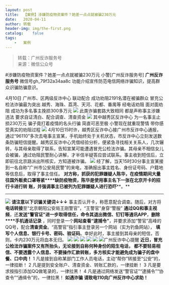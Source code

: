 ```yaml
---
layout:	post
title:	【案例】涉嫌防疫物资案件？她差一点点就被骗230万元
date:	2020-04-11
author:	转载
header-img:	img/the-first.png
catalog:	false
tags:
	-	案例
---
```


<blockquote><p>转载：广州反诈服务号<br>
来源：微信公众号</p></blockquote>

#涉嫌防疫物资案件？她差一点点就被骗230万元
小警[广州反诈服务号]
**广州反诈服务号**
微信号gh_79f32a34aa8c
功能介绍宣传防范电信网络诈骗知识，提高群众识骗防骗意识。

4月10日
广州市、区两级反诈中心
联动配合
成功劝阻2191名潜在被骗群众
冒充公检法诈骗最为突出
越秀、海珠、荔湾、天河、花都、番禺等
经电话劝阻
面对面劝阻
成功为多名事主挽损300多万元
![]({{site.baseurl}}/postimg/U80CvqU0rQpqj9pNvr4f6iaFkJlGKvT6OseuWoqwicSE8XozjLOXHsWyVL1yIgMKz1S5ibfmulnwmEDZTO7cF54Kg.gif)
此类诈骗套路大致相同
都是声称事主涉嫌违法
要求自证清白、配合调查、清查资金
![]({{site.baseurl}}/postimg/MVPvEL7Qg0EG55x64HZK7bP5zLZ01Hibl1BIEQbEUUKJ3ICkKgpDWDnE6x69TVhaMEAO4oFbics2iayQbPD2ELtLg.gif)
其中越秀区反诈中心
为一名事主止损230万元
骗子竟打着疫情的名头行骗
简直可恶至极
小警现在就重现警情
带你感受真实的劝阻过程
![]({{site.baseurl}}/postimg/fgnkxfGnnkTkJIfWr9IueKsXFibaLaicJkRxJibPxKsxQFia5bylsyH1fdOBgDd11ibnth10uSKyNh4zdIMSmu09N7Q.gif)
4月10日15时许，越秀区反诈中心接广州市反诈中心通报，通过“96110”多次去电事主宣某，手机始终处于关机状态，市反诈中心立刻发送数条防骗短信提醒。越秀区反诈中心凭借经验分析，便紧急寻找相关关系人，几次辗转，与其母亲取得了联系，告知宣某可能遭遇冒充公检法诈骗。其母亲不相信女儿会被骗，通过劝阻民警耐心讲解，才半信半疑答应尝试联系。事主收到短信后，立即前往北京路派出所核实，方知道被诈骗。
![]({{site.baseurl}}/postimg/U80CvqU0rQpqj9pNvr4f6iaFkJlGKvT6O7fck691icQoF5CPVnh43lenptqfZFlFGgIzeibVYBAhtVHbTc7JoibglA.jpeg)
经了解，当天15时30分事主宣某接到一名自称“广州市公安局民警”的来电，准确报出事主姓名、身份证号码、户籍地等信息后，取得了事主信任。
**对方称，抓获的犯罪嫌疑人陈华，在疫情期间大量往国外贩卖口罩等紧****缺防疫物资，陈华是使用事主名下一张在北京开卡的招行卡进行转**
**账，并强调事主已被列为****犯罪嫌疑人进行****恐吓****。**
****
![]({{site.baseurl}}/postimg/U80CvqU0rQpqj9pNvr4f6iaFkJlGKvT6OEjkic8h7k005SvhZvTcwKv9BufuU1j0BaNuseqgETIloy5vvd8pMedg.gif)
**请注意以下****识****骗关键词↓↓↓**
事主否认开卡，称愿意配合调查。随后，对方将**电话****转****接**至“北京朝阳公安局王刚警官”，“王警官”身穿“警服”
**通过QQ和事主视频**，还**发送"警官证"**进一步取得信任，命令其**退出微信、钉钉等通讯APP**，**删除****手机通话记录**
，同时登录一个**网站查看“逮捕令”**，并要求添加“警官”高峰的QQ号，配合**清查资金**。“高警官”指引事主登录另一个网站（实为钓鱼网站），
**填写个人信息、银行卡号、密码、验证码**。幸好此时，事主接到其母亲的短信，否则，卡内230万元将血本无归。
![]({{site.baseurl}}/postimg/U80CvqU0rQpqj9pNvr4f6iaFkJlGKvT6OrTyPvB7W3PceXBsTpRwfAtauMQ7DbSxgTbn35kTp6LQWbYtPyECGJw.jpeg)
![]({{site.baseurl}}/postimg/7QRTvkK2qC5HYZxibqap8N1OgxtbPMNIbhSRbdm4dsq9WjPWcGLibKnoWFloeFDyTGEa27fibYkWPI4Fl1iaticb9gQ.gif)
![]({{site.baseurl}}/postimg/U80CvqU0rQpqj9pNvr4f6iaFkJlGKvT6Ovw5PnQia3ybBRHxGWcmhnMzaymXqhBzsusiabXQn2KCYqOb3e5qt5f2g.jpeg)
![]({{site.baseurl}}/postimg/7QRTvkK2qC5HYZxibqap8N1OgxtbPMNIbhSRbdm4dsq9WjPWcGLibKnoWFloeFDyTGEa27fibYkWPI4Fl1iaticb9gQ.gif)
![]({{site.baseurl}}/postimg/U80CvqU0rQpqj9pNvr4f6iaFkJlGKvT6OpVtVn9l751NoO8Bfeb40eZy00PmjibYIIqnQeealTZezwOCeRhwk8Vw.jpeg)
![]({{site.baseurl}}/postimg/7QRTvkK2qC7cicJefAWWCZUSrzmhVn0GrT7g8GiclahnEAIJI2IuRSqpkOoLmzSBAwPicl4dDQMDxVK6o09M6vsEQ.png)广州反诈中心提醒
****近日，冒充公检法诈骗案件又有所抬头，无论接到自称何种身份的陌生电话，**
都不要轻易相信、不要透露个人信息、不要操作汇款转账，多方核实才能避免成为骗子的盘中餐、口中肉！**
1
凡是接到自称某部门工作人员电话，主动“帮你”转接至“公安”的，一律挂断！
2
凡是提到安全账户、清查资金、转账汇款的，一律挂断！
3
凡是要求按指引添加QQ做笔录的，一律拉黑！
4
凡是通过网络发送“警官证”“逮捕令”“协查令”“通缉令”的，一律拉黑！
**如遇诈骗**
**请致电110向广州反诈中心求助！**
